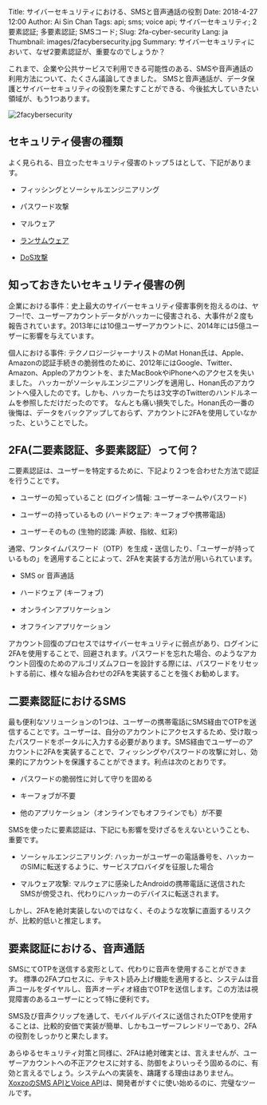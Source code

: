 Title: サイバーセキュリティにおける、SMSと音声通話の役割
Date: 2018-4-27 12:00
Author: Ai Sin Chan
Tags: api; sms; voice api; サイバーセキュリティ; 2要素認証; 多要素認証; SMSコード; 
Slug: 2fa-cyber-security
Lang: ja
Thumbnail: images/2facybersecurity.jpg
Summary: サイバーセキュリティにおいて、なぜ2要素認証が、重要なのでしょうか？

これまで、企業や公共サービスで利用できる可能性のある、SMSや音声通話の利用方法について、たくさん議論してきました。
SMSと音声通話が、データ保護とサイバーセキュリティの役割を果たすことができる、今後拡大していきたい領域が、もう1つあります。

![2facybersecurity](/images/2facybersecurity.jpg)

## セキュリティ侵害の種類

よく見られる、目立ったセキュリティ侵害のトップ５はとして、下記があります。

* フィッシングとソーシャルエンジニアリング

* パスワード攻撃

* マルウェア

* [ランサムウェア](https://www.npa.go.jp/cyber/ransom/main1.html)

* [DoS攻撃](https://ja.wikipedia.org/wiki/DoS%E6%94%BB%E6%92%83)

## 知っておきたいセキュリティ侵害の例

企業における事件：史上最大のサイバーセキュリティ侵害事例を抱えるのは、ヤフー!で、ユーザーアカウントデータがハッカーに侵害される、大事件が２度も報告されています。2013年には10億ユーザーアカウントに、2014年には5億ユーザーに影響を与えています。

個人における事件: テクノロジージャーナリストのMat Honan氏は、Apple、Amazonの認証手続きの脆弱性のために、2012年にはGoogle、Twitter、Amazon、Appleのアカウントを、またMacBookやiPhoneへのアクセスを失いました。 ハッカーがソーシャルエンジニアリングを適用し、Honan氏のアカウントへ侵入したのです。しかも、ハッカーたちは3文字のTwitterのハンドルネームを参照しただけだったのです。 なんとも痛い損失でした。Honan氏の一番の後悔は、データをバックアップしておらず、アカウントに2FAを使用していなかった、ということでした。


## 2FA(二要素認証、多要素認証）って何？

二要素認証は、ユーザーを特定するために、下記より２つを合わせた方法で認証を行うことです。

* ユーザーの知っていること (ログイン情報: ユーザーネームやパスワード)

* ユーザーの持っているもの (ハードウェア: キーフォブや携帯電話)

* ユーザーそのもの (生物的認識: 声紋、指紋、虹彩)

通常、ワンタイムパスワード（OTP）を生成・送信したり、「ユーザーが持っているもの」を適用することによって、2FAを実装する方法が用いられています。

* SMS or 音声通話

* ハードウェア (キーフォブ)

* オンラインアプリケーション

* オフラインアプリケーション

アカウント回復のプロセスではサイバーセキュリティに弱点があり、ログインに2FAを使用することで、回避されます。パスワードを忘れた場合、のようなアカウント回復のためのアルゴリズムフローを設計する際には、パスワードをリセットする前に、様々な組み合わせの2FAを実装することを強くお勧めします。



## 二要素認証におけるSMS

最も便利なソリューションの1つは、ユーザーの携帯電話にSMS経由でOTPを送信することです。ユーザーは、自分のアカウントにアクセスするため、受け取ったパスワードをポータルに入力する必要があります。SMS経由でユーザーのアカウントに2FAを実装することで、フィッシングやパスワードの攻撃に対し、効果的にアカウントを保護することができます。利点は次のとおりです。


* パスワードの脆弱性に対して守りを固める

* キーフォブが不要

* 他のアプリケーション（オンラインでもオフラインでも）が不要

SMSを使ったに要素認証は、下記にも影響を受けざるをえないということも、重要です。

* ソーシャルエンジニアリング: ハッカーがユーザーの電話番号を、ハッカーのSIMに転送するように、サービスプロバイダを征服した場合

* マルウェア攻撃: マルウェアに感染したAndroidの携帯電話に送信されたSMSが傍受され、代わりにハッカーのデバイスに転送されます。

しかし、2FAを絶対実装しないのではなく、そのような攻撃に直面するリスクが、比較的低いと推定します。

## 要素認証における、音声通話

SMSにてOTPを送信する変形として、代わりに音声を使用することができます。 標準の2FAプロセスに、テキスト読み上げ機能を適用すると、システムは音声コールをダイヤルし、音声オーディオ経由でOTPを送信します。この方法は視覚障害のあるユーザーにとって特に便利です。

SMS及び音声クリップを通して、モバイルデバイスに送信されたOTPを使用することは、比較的安価で実装が簡単、しかもユーザーフレンドリーであり、2FAの役割をしっかりと果たします。

あらゆるセキュリティ対策と同様に、2FAは絶対確実とは、言えませんが、ユーザーアカウントへの不正アクセスに対する、防御をよりいっそう固めるのに、有効と言えるでしょう。システムへの実装を、躊躇する理由はありません。 [XoxzoのSMS APIとVoice API](https://www.xoxzo.com/ja/)は、開発者がすぐに使い始めるのに、完璧なツールです。
